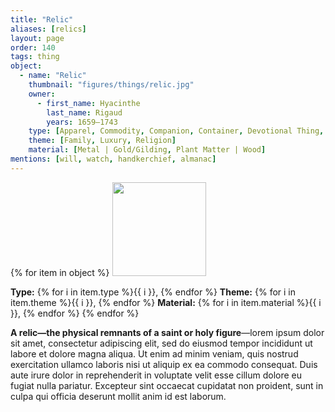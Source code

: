 ```yaml
---
title: "Relic"
aliases: [relics]
layout: page
order: 140
tags: thing
object:
  - name: "Relic"
    thumbnail: "figures/things/relic.jpg"
    owner:
      - first_name: Hyacinthe
        last_name: Rigaud
        years: 1659–1743
    type: [Apparel, Commodity, Companion, Container, Devotional Thing, Gift, Heirloom, Ritual Thing, Symbolic Thing]
    theme: [Family, Luxury, Religion]
    material: [Metal | Gold/Gilding, Plant Matter | Wood]
mentions: [will, watch, handkerchief, almanac]
---
```


{% for item in object %}
<img src="/_assets/images/{{ item.thumbnail }}" width="150"/>

**Type:** {% for i in item.type %}{{ i }}, {% endfor %}
**Theme:** {% for i in item.theme %}{{ i }}, {% endfor %}
**Material:** {% for i in item.material %}{{ i }}, {% endfor %}
{% endfor %}

**A relic—the physical remnants of a saint or holy figure**—lorem ipsum dolor sit amet, consectetur adipiscing elit, sed do eiusmod tempor incididunt ut labore et dolore magna aliqua. Ut enim ad minim veniam, quis nostrud exercitation ullamco laboris nisi ut aliquip ex ea commodo consequat. Duis aute irure dolor in reprehenderit in voluptate velit esse cillum dolore eu fugiat nulla pariatur. Excepteur sint occaecat cupidatat non proident, sunt in culpa qui officia deserunt mollit anim id est laborum.